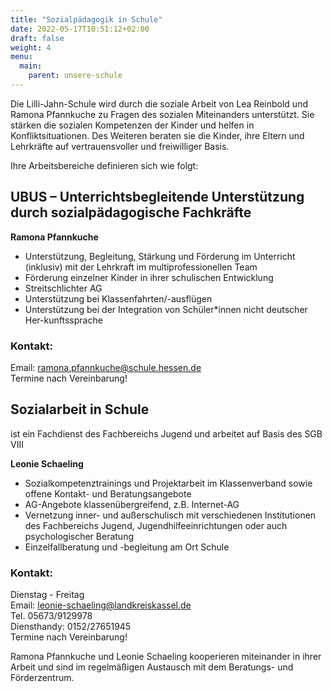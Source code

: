 ```yaml
---
title: "Sozialpädagogik in Schule"
date: 2022-05-17T10:51:12+02:00
draft: false
weight: 4
menu:
  main:
    parent: unsere-schule
---
```


Die Lilli-Jahn-Schule wird durch die soziale Arbeit von Lea Reinbold und Ramona Pfannkuche zu Fragen des sozialen Miteinanders unterstützt. Sie stärken die sozialen Kompetenzen der Kinder und helfen in Konfliktsituationen.
Des Weiteren beraten sie die Kinder, ihre Eltern und Lehrkräfte auf vertrauensvoller und freiwilliger Basis.

Ihre Arbeitsbereiche definieren sich wie folgt:

## UBUS – Unterrichtsbegleitende Unterstützung durch sozialpädagogische Fachkräfte

**Ramona Pfannkuche**

- Unterstützung, Begleitung, Stärkung und Förderung im Unterricht (inklusiv) mit der Lehrkraft im multiprofessionellen Team
- Förderung einzelner Kinder in ihrer schulischen Entwicklung
- Streitschlichter AG
- Unterstützung bei Klassenfahrten/-ausflügen
- Unterstützung bei der Integration von Schüler\*innen nicht deutscher Her-kunftssprache

### Kontakt:

Email: ramona.pfannkuche@schule.hessen.de  
Termine nach Vereinbarung!

## Sozialarbeit in Schule

ist ein Fachdienst des Fachbereichs Jugend und arbeitet auf Basis des SGB VIII

**Leonie Schaeling**

- Sozialkompetenztrainings und Projektarbeit im Klassenverband sowie offene Kontakt- und Beratungsangebote
- AG-Angebote klassenübergreifend, z.B. Internet-AG
- Vernetzung inner- und außerschulisch mit verschiedenen Institutionen des Fachbereichs Jugend, Jugendhilfeeinrichtungen oder auch psychologischer Beratung
- Einzelfallberatung und -begleitung am Ort Schule

### Kontakt:

Dienstag - Freitag  
Email: leonie-schaeling@landkreiskassel.de  
Tel. 05673/9129978  
Diensthandy: 0152/27651945  
Termine nach Vereinbarung!

Ramona Pfannkuche und Leonie Schaeling kooperieren miteinander in ihrer Arbeit und sind im regelmäßigen Austausch mit dem Beratungs- und Förderzentrum.
